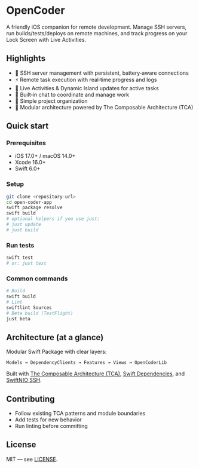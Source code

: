 # OpenCoder

A friendly iOS companion for remote development. Manage SSH servers, run builds/tests/deploys on remote machines, and track progress on your Lock Screen with Live Activities.

## Highlights

- 🔌 SSH server management with persistent, battery‑aware connections
- ⚡ Remote task execution with real‑time progress and logs
- 📱 Live Activities & Dynamic Island updates for active tasks
- 💬 Built‑in chat to coordinate and manage work
- 📁 Simple project organization
- 🧩 Modular architecture powered by The Composable Architecture (TCA)

## Quick start

### Prerequisites
- iOS 17.0+ / macOS 14.0+
- Xcode 16.0+
- Swift 6.0+

### Setup

```bash
git clone <repository-url>
cd open-coder-app
swift package resolve
swift build
# optional helpers if you use just:
# just update
# just build
```

### Run tests

```bash
swift test
# or: just test
```

### Common commands

```bash
# Build
swift build
# Lint
swiftlint Sources
# Beta build (TestFlight)
just beta
```

## Architecture (at a glance)

Modular Swift Package with clear layers:

```
Models → DependencyClients → Features → Views → OpenCoderLib
```

Built with [The Composable Architecture (TCA)](https://github.com/pointfreeco/swift-composable-architecture), [Swift Dependencies](https://github.com/pointfreeco/swift-dependencies), and [SwiftNIO SSH](https://github.com/apple/swift-nio-ssh).

## Contributing

- Follow existing TCA patterns and module boundaries
- Add tests for new behavior
- Run linting before committing

## License

MIT — see [LICENSE](LICENSE).